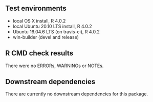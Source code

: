 ## Test environments

* local OS X install, R 4.0.2
* local Ubuntu 20.10 LTS install, R 4.0.2
* Ubuntu 16.04.6 LTS (on travis-ci), R 4.0.2
* win-builder (devel and release)

## R CMD check results

There were no ERRORs, WARNINGs or NOTEs.

## Downstream dependencies

There are currently no downstream dependencies for this package.
